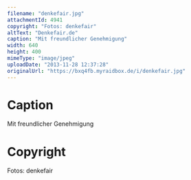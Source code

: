 ```yaml
---
filename: "denkefair.jpg"
attachmentId: 4941
copyright: "Fotos: denkefair"
altText: "Denkefair.de"
caption: "Mit freundlicher Genehmigung"
width: 640
height: 400
mimeType: "image/jpeg"
uploadDate: "2013-11-28 12:37:28"
originalUrl: "https://bxq4fb.myraidbox.de/i/denkefair.jpg"
---
```


# Caption

Mit freundlicher Genehmigung

# Copyright

Fotos: denkefair
